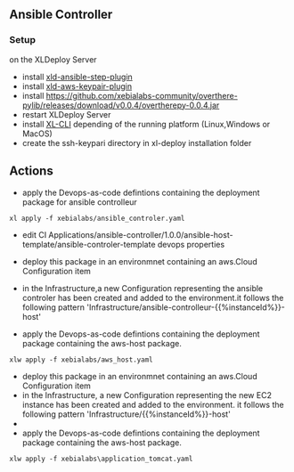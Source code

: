 ## Ansible Controller

### Setup
on the XLDeploy Server
* install [xld-ansible-step-plugin](https://github.com/xebialabs-community/xld-ansible-step-plugin/releases/download/v1.1.0-rc.7/xld-ansible-step-plugin-1.1.0-rc.7.xldp)
* install [xld-aws-keypair-plugin](./plugins/xld-aws-keypair-plugin-0.0.1.jar)
* install https://github.com/xebialabs-community/overthere-pylib/releases/download/v0.0.4/overtherepy-0.0.4.jar
* restart XLDeploy Server
* install [XL-CLI](https://dist.xebialabs.com/public/xl-cli/9.6.2/) depending of the running platform (Linux,Windows or MacOS)
* create the ssh-keypari directory in xl-deploy installation folder

## Actions
* apply the Devops-as-code defintions containing the deployment package for ansible controlleur

```
xl apply -f xebialabs/ansible_controler.yaml
``` 
* edit CI Applications/ansible-controller/1.0.0/ansible-host-template/ansible-controler-template devops properties
* deploy this package in an environmnet containing an aws.Cloud Configuration item
* in the Infrastructure,a new Configuration representing the ansible controler has been created and added to the environment.it follows the following pattern 'Infrastructure/ansible-controlleur-{{%instanceId%}}-host' 

* apply the Devops-as-code defintions containing the deployment package containing the aws-host package. 

```
xlw apply -f xebialabs/aws_host.yaml
``` 
* deploy this package in an environmnet containing an aws.Cloud Configuration item
* in the Infrastructure, a new Configuration representing the new EC2 instance has been created and added to the environment. it follows the following pattern 'Infrastructure/{{%instanceId%}}-host' 
* 
* apply the Devops-as-code defintions containing the deployment package containing the aws-host package. 

```
xlw apply -f xebialabs\application_tomcat.yaml
``` 



